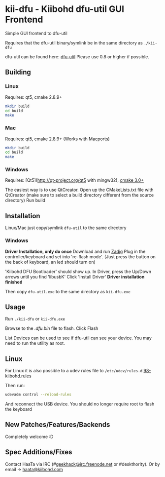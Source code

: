 kii-dfu - Kiibohd dfu-util GUI Frontend
=======================================

Simple GUI frontend to dfu-util

Requires that the dfu-util binary/symlink be in the same directory as `./kii-dfu`

dfu-util can be found here: [dfu-util](http://dfu-util.gnumonks.org/)
Please use 0.8 or higher if possible.


Building
--------

### Linux

Requires: qt5, cmake 2.8.9+

```bash
mkdir build
cd build
make
```


### Mac

Requires: qt5, cmake 2.8.9+
(Works with Macports)

```bash
mkdir build
cd build
make
```


### Windows

Requires: [Qt5](http://qt-project.org/qt5 with mingw32), [cmake 3.0+](http://www.cmake.org/download/)

The easiest way is to use QtCreator.
Open up the CMakeLists.txt file with QtCreator (make sure to select a build directory different from the source directory)
Run build



Installation
------------

Linux/Mac just copy/symlink `dfu-util` to the same directory


### Windows

**Driver Installation, only do once**
Download and run [Zadig](http://zadig.akeo.ie/)
Plug in the controller/keyboard and set into 're-flash mode'.
(Just press the button on the back of keyboard, an led should turn on)

'Kiibohd DFU Bootloader' should show up.
In Driver, press the Up/Down arrows until you find 'libusbK'
Click 'Install Driver'
**Driver installation finished**


Then copy `dfu-util.exe` to the same directory as `kii-dfu.exe`



Usage
-----

Run `./kii-dfu` or `kii-dfu.exe`

Browse to the *.dfu.bin* file to flash.
Click Flash


List Devices can be used to see if dfu-util can see your device.
You may need to run the utility as root.


Linux
-----

For Linux it is also possible to a udev rules file to `/etc/udev/rules.d`
[98-kiibohd.rules](https://github.com/kiibohd/controller/blob/master/98-kiibohd.rules)

Then run:
```bash
udevadm control --reload-rules
```

And reconnect the USB device.
You should no longer require root to flash the keyboard



New Patches/Features/Backends
-----------------------------

Completely welcome :D


Spec Additions/Fixes
--------------------

Contact HaaTa via IRC (#geekhack@irc.freenode.net or #deskthority).
Or by email -> haata@kiibohd.com

